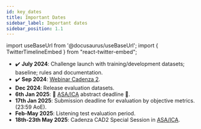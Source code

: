 ```yaml
---
id: key_dates
title: Important Dates
sidebar_label: Important dates
sidebar_position: 1.1
---
```

import useBaseUrl from '@docusaurus/useBaseUrl';
import { TwitterTimelineEmbed } from "react-twitter-embed";

- :heavy_check_mark: **July 2024**: Challenge launch with training/development datasets; baseline; rules and documentation. 
- :heavy_check_mark: **Sep 2024**: [Webinar Cadenza 2](webinar).
- **Dec 2024**: Release evaluation datasets.
- **6th Jan 2025**: 🚨 [ASA/ICA](https://acousticalsociety.org/new-orleans-2025/) abstract deadline 🚨.
- **17th Jan 2025**: Submission deadline for evaluation by objective metrics. (23:59 AoE).
- **Feb-May 2025**: Listening test evaluation period.
- **18th-23th May 2025**: Cadenza CAD2 Special Session in [ASA/ICA](https://ica2025neworleans.org/).
